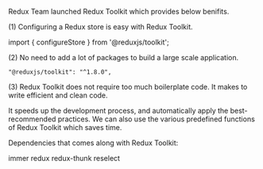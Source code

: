 Redux Team launched Redux Toolkit which provides below benifits.

(1) Configuring a Redux store is easy with Redux Toolkit.

import { configureStore } from '@reduxjs/toolkit';

(2) No need to add a lot of packages to build a large scale application.

    "@reduxjs/toolkit": "^1.8.0",

(3) Redux Toolkit does not require too much boilerplate code.
    It makes to write efficient and clean code.

It speeds up the development process, and automatically apply the best-recommended practices. 
We can also use the various predefined functions of Redux Toolkit which saves time.

Dependencies that comes along with Redux Toolkit:

immer
redux
redux-thunk
reselect


